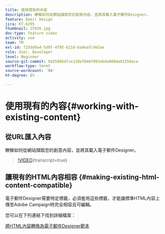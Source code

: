 ```yaml
---
title: 使用現有的內容
description: 瞭解如何從網站擷取您的創意內容，並將其載入電子郵件Designer。
feature: Email Design
jira: KT-6295
thumbnail: 25926.jpg
doc-type: feature video
activity: use
team: TM
exl-id: f25dd9a4-5d97-4f95-b21d-6a9eafc9e5ae
role: User, Developer
level: Beginner
source-git-commit: 943599bd7ce139ef846f093ebda9084a91550aca
workflow-type: tm+mt
source-wordcount: '94'
ht-degree: 8%

---
```


# 使用現有的內容{#working-with-existing-content}

## 從URL匯入內容

瞭解如何從網站擷取您的創意內容，並將其載入電子郵件Designer。

>[!VIDEO](https://video.tv.adobe.com/v/25926?learn=on){transcript=true}

## 讓現有的HTML內容相容 {#making-existing-html-content-compatible}

電子郵件Designer需要特定標籤，必須套用這些標籤，才能讓標準HTML內容上傳至Adobe Campaign時完全相容且可編輯。

您可以在下列連結下找到詳細檔案：

[將HTML內容轉換為電子郵件Designer範本](https://experienceleague.adobe.com/docs/campaign-standard/using/designing-content/building-email-content/using-existing-content.html?lang=zh-Hant)
